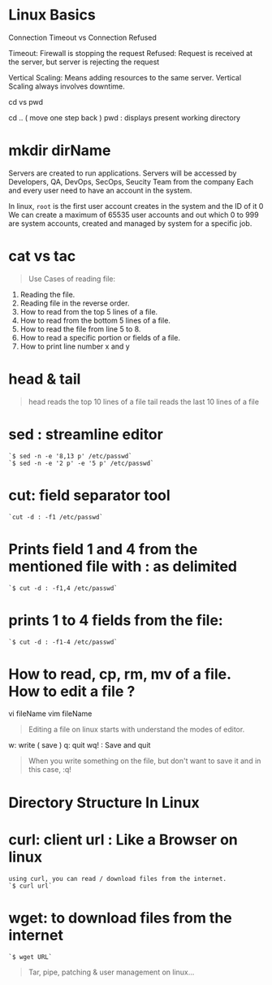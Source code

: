 # Linux Basics 

Connection Timeout vs  Connection Refused 

Timeout: Firewall is stopping the request
Refused: Request is received at the server, but server is rejecting the request

Vertical Scaling: Means adding resources to the same server. Vertical Scaling always involves downtime.

cd vs pwd 

cd ..  ( move one step back )
pwd : displays present working directory

# mkdir dirName


Servers are created to run applications.
Servers will be accessed by Developers, QA, DevOps, SecOps, Seucity Team from the company 
Each and every user need to have an account in the system.

In linux, `root` is the first user account creates in the system and the ID of it 0
We can create a maximum of 65535 user accounts and out which 0 to 999 are system accounts, created and managed by system for a specific job.

# cat vs tac 

> Use Cases of reading file: 
1) Reading the file.
2) Reading file in the reverse order.
3) How to read from the top 5 lines of a file.
4) How to read from the bottom 5 lines of a file.
5) How to read the file from line 5 to 8.
6) How to read a specific portion or fields of a file.
7) How to print line number x and y 

# head & tail 
> head reads the top 10 lines of a file
> tail reads the last 10 lines of a file 

# sed : streamline editor
    `$ sed -n -e '8,13 p' /etc/passwd`
    `$ sed -n -e '2 p' -e '5 p' /etc/passwd`

# cut: field separator tool
    `cut -d : -f1 /etc/passwd`
# Prints field 1 and 4 from the mentioned file with : as delimited
    `$ cut -d : -f1,4 /etc/passwd`
# prints 1 to 4 fields from the file:
    `$ cut -d : -f1-4 /etc/passwd`

# How to read, cp, rm, mv of a file. How to edit a file ?
vi fileName 
vim fileName

> Editing a file on linux starts with understand the modes of editor.

w: write ( save )
q: quit 
wq! : Save and quit 

> When you write something on the file, but don't want to save it and in this case,
:q!

# Directory Structure In Linux

# curl: client url : Like a Browser on linux
    using curl, you can read / download files from the internet.
    `$ curl url`

# wget: to download files from the internet 
    `$ wget URL`

>  Tar, pipe, patching & user management on linux...